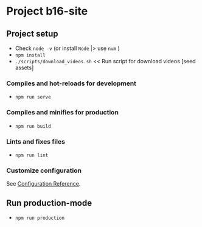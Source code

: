 # Project b16-site

## Project setup

- Check `node -v` (or install `Node` |> use `nvm` )
- `npm install`
- `./scripts/download_videos.sh` << Run script for download videos [seed assets]

### Compiles and hot-reloads for development

- `npm run serve`

### Compiles and minifies for production

- `npm run build`

### Lints and fixes files

- `npm run lint`

### Customize configuration

See [Configuration Reference](https://cli.vuejs.org/config/).

## Run production-mode

- `npm run production`
